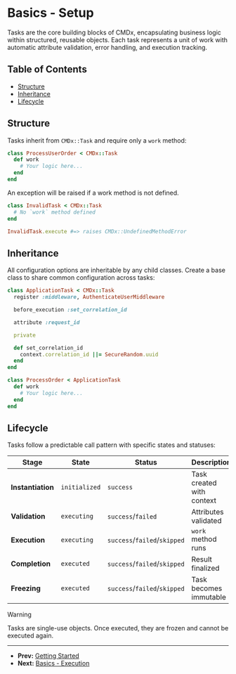 # Basics - Setup

Tasks are the core building blocks of CMDx, encapsulating business logic within structured, reusable objects. Each task represents a unit of work with automatic attribute validation, error handling, and execution tracking.

## Table of Contents

- [Structure](#structure)
- [Inheritance](#inheritance)
- [Lifecycle](#lifecycle)

## Structure

Tasks inherit from `CMDx::Task` and require only a `work` method:

```ruby
class ProcessUserOrder < CMDx::Task
  def work
    # Your logic here...
  end
end
```

An exception will be raised if a work method is not defined.

```ruby
class InvalidTask < CMDx::Task
  # No `work` method defined
end

InvalidTask.execute #=> raises CMDx::UndefinedMethodError
```

## Inheritance

All configuration options are inheritable by any child classes.
Create a base class to share common configuration across tasks:

```ruby
class ApplicationTask < CMDx::Task
  register :middleware, AuthenticateUserMiddleware

  before_execution :set_correlation_id

  attribute :request_id

  private

  def set_correlation_id
    context.correlation_id ||= SecureRandom.uuid
  end
end

class ProcessOrder < ApplicationTask
  def work
    # Your logic here...
  end
end
```

## Lifecycle

Tasks follow a predictable call pattern with specific states and statuses:

| Stage | State | Status | Description |
|-------|-------|--------|-------------|
| **Instantiation** | `initialized` | `success` | Task created with context |
| **Validation** | `executing` | `success`/`failed` | Attributes validated |
| **Execution** | `executing` | `success`/`failed`/`skipped` | `work` method runs |
| **Completion** | `executed` | `success`/`failed`/`skipped` | Result finalized |
| **Freezing** | `executed` | `success`/`failed`/`skipped` | Task becomes immutable |

> [!WARNING]
> Tasks are single-use objects. Once executed, they are frozen and cannot be executed again.

---

- **Prev:** [Getting Started](../getting_started.md)
- **Next:** [Basics - Execution](execution.md)
